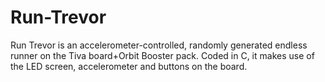 # Run-Trevor
Run Trevor is an accelerometer-controlled, randomly generated endless runner on the Tiva board+Orbit Booster pack. Coded in C, it makes use of the LED screen, accelerometer and buttons on the board. 
